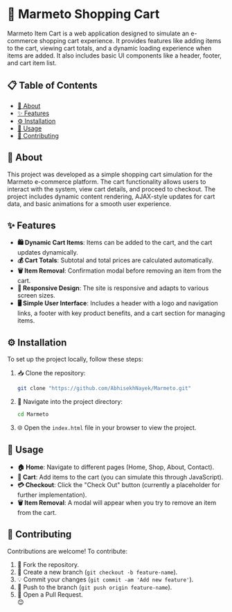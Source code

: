 # 🛒 Marmeto Shopping Cart  

Marmeto Item Cart is a web application designed to simulate an e-commerce shopping cart experience. It provides features like adding items to the cart, viewing cart totals, and a dynamic loading experience when items are added. It also includes basic UI components like a header, footer, and cart item list.

## 📋 Table of Contents  

- [📖 About](#about)  
- [✨ Features](#features)  
- [⚙️ Installation](#installation)  
- [🚀 Usage](#usage)  
- [🤝 Contributing](#contributing)  

## 📖 About  

This project was developed as a simple shopping cart simulation for the Marmeto e-commerce platform. The cart functionality allows users to interact with the system, view cart details, and proceed to checkout. The project includes dynamic content rendering, AJAX-style updates for cart data, and basic animations for a smooth user experience.

## ✨ Features  

- **🛍️ Dynamic Cart Items**: Items can be added to the cart, and the cart updates dynamically.  
- **💰 Cart Totals**: Subtotal and total prices are calculated automatically.  
- **🗑️ Item Removal**: Confirmation modal before removing an item from the cart.  
- **📱 Responsive Design**: The site is responsive and adapts to various screen sizes.  
- **🖥️ Simple User Interface**: Includes a header with a logo and navigation links, a footer with key product benefits, and a cart section for managing items.

## ⚙️ Installation  

To set up the project locally, follow these steps:  

1. 📥 Clone the repository:  
   ```bash
   git clone "https://github.com/AbhisekhNayek/Marmeto.git"
   ```  

2. 📂 Navigate into the project directory:  
   ```bash
   cd Marmeto
   ```  

3. 🌐 Open the `index.html` file in your browser to view the project.  

## 🚀 Usage  

- **🏠 Home**: Navigate to different pages (Home, Shop, About, Contact).  
- **🛒 Cart**: Add items to the cart (you can simulate this through JavaScript).  
- **💳 Checkout**: Click the "Check Out" button (currently a placeholder for further implementation).  
- **🗑️ Item Removal**: A modal will appear when you try to remove an item from the cart.

## 🤝 Contributing  

Contributions are welcome! To contribute:  

1. 🍴 Fork the repository.  
2. 🌱 Create a new branch (`git checkout -b feature-name`).  
3. 💡 Commit your changes (`git commit -am 'Add new feature'`).  
4. 🚀 Push to the branch (`git push origin feature-name`).  
5. 📨 Open a Pull Request.  
 😊
